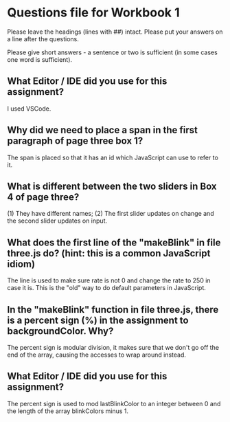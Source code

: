 # Questions file for Workbook 1

Please leave the headings (lines with ##) intact. Please put your answers on a line after the questions.

Please give short answers - a sentence or two is sufficient (in some cases one word is sufficient).

## What Editor / IDE did you use for this assignment?

I used VSCode.

## Why did we need to place a span in the first paragraph of page three box 1?

The span is placed so that it has an id which JavaScript can use to refer to it.

## What is different between the two sliders in Box 4 of page three?

(1) They have different names; (2) The first slider updates on change and the second slider updates on input.

## What does the first line of the "makeBlink" in file three.js do? (hint: this is a common JavaScript idiom)

The line is used to make sure rate is not 0 and change the rate to 250 in case it is.
This is the "old" way to do default parameters in JavaScript.

## In the "makeBlink" function in file three.js, there is a percent sign (%) in the assignment to backgroundColor. Why?

The percent sign is modular division, it makes sure that we don't go off the end of the array, causing the accesses to wrap around instead.

## What Editor / IDE did you use for this assignment?

The percent sign is used to mod lastBlinkColor to an integer between 0 and the length of the array blinkColors minus 1.
